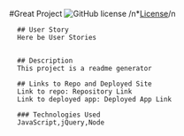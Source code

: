 #Great Project 
      ![GitHub license](https://img.shields.io/badge/license-MIT-blue.svg)
      /n*[License](#license)/n
  
      ## User Story
      Here be User Stories
  
  
      ## Description
      This project is a readme generator
  
      ## Links to Repo and Deployed Site
      Link to repo: Repository Link
      Link to deployed app: Deployed App Link
  
      ### Technologies Used
      JavaScript,jQuery,Node